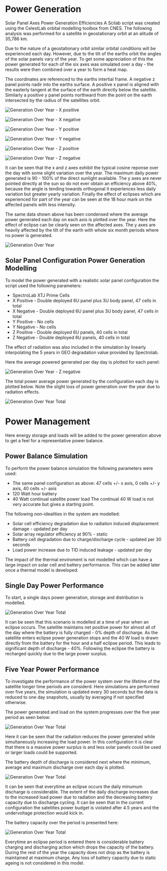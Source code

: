 # Power Generation

Solar Panel Axes Power Generation Efficiencies
A Scilab script was created using the CelestLab orbital modelling toolbox from CNES.  The following analysis was performed for a satellite in geostationary orbit at an alitude of 35,786 km.
 
Due to the nature of a geostationary orbit similar orbital conditions will be experienced each day.  However, due to the tilt of the earths orbit the angles of the solar panels vary of the year.  To get some appreciation of this the power generated for each of the six axes was simulated over a day - the results were then combined over a year to form a heat map.
 
The coordinates are referenced to the earths intertial frame.  A negative z panel points nadir into the earths surface.  A positive x panel is aligned with the easterly tangent at the surface of the earth directly below the satellite.  Similarly a positive y panel points northward from the point on the earth intersected by the radius of the satellites orbit.
 
![Generation Over Year - X positive](/home/tom/repositories/phase4/mission-design/analysis/power/power-generation/outputs/generation_over_year_heatmap-x_positive.png)

![Generation Over Year - X negative](/home/tom/repositories/phase4/mission-design/analysis/power/power-generation/outputs/generation_over_year_heatmap-x_negative.png)

![Generation Over Year - Y positive](/home/tom/repositories/phase4/mission-design/analysis/power/power-generation/outputs/generation_over_year_heatmap-y_positive.png)

![Generation Over Year - Y negative](/home/tom/repositories/phase4/mission-design/analysis/power/power-generation/outputs/generation_over_year_heatmap-y_negative.png)

![Generation Over Year - Z positive](/home/tom/repositories/phase4/mission-design/analysis/power/power-generation/outputs/generation_over_year_heatmap-z_positive.png)

![Generation Over Year - Z negative](/home/tom/repositories/phase4/mission-design/analysis/power/power-generation/outputs/generation_over_year_heatmap-z_negative.png)

It can be seen that the x and z axes exhibit the typical cosine reponse over the day with some slight variation over the year.  The maximum daily power generated is 90 - 100% of the direct sunlight available.  The y axes are never pointed directly at the sun so do not ever obtain an efficiency above 40%, because the angle is tending towards orthogonal it experiences less daily variation but greater yearly variation.  Finally the effect of eclipses which are experienced for part of the year can be seen at the 18 hour mark on the affected panels with less intensity.
 
The same data shown above has been condensed where the average power generated each day on each axis is plotted over the year.  Here the effect of eclipse can be clearly seen on the affected axes.  The y axes are heavily affected by the tilt of the earth with whole six month periods where no power is generated.
 
![Generation Over Year](/home/tom/repositories/phase4/mission-design/analysis/power/power-generation/outputs/generation_over_year_efficiency.png)
 
## Solar Panel Configuration Power Generation Modelling

To model the power generated with a realistic solar panel configuration the script used the following parameters:
 - SpectroLab XTJ Prime Cells
 - X Positive - Double deployed 6U panel plus 3U body panel, 47 cells in total
 - X Negative - Double deployed 6U panel plus 3U body panel, 47 cells in total
 - Y Positive - No cells
 - Y Negative - No cells
 - Z Positive - Double deployed 6U panels, 40 cells in total
 - Z Negative - Double deployed 6U panels, 40 cells in total

The effect of radiation was also included in the simulation by linearly interpolating the 5 years in GEO degradation value provided by Spectrolab.
 
Here the average powered generated per day day is plotted for each panel:

![Generation Over Year - Z negative](/home/tom/repositories/phase4/mission-design/analysis/power/power-generation/outputs/generation_over_year_power-individual_panels.png)
 
The total power average power generated by the configuration each day is plotted below.  Note the slight loss of power generation over the year due to radiation effects.

![Generation Over Year Total](/home/tom/repositories/phase4/mission-design/analysis/power/power-generation/outputs/generation_over_year_power-total.png)
 
# Power Management

Here energy storage and loads will be added to the power generation above to get a feel for a representative power balance.

## Power Balance Simulation

To perform the power balance simulation the following parameters were used:
 - The same panel configuration as above: 47 cells +/- x axis, 0 cells +/- y axis, 40 cells +/- axis
 - 120 Watt hour battery
 - 40 Watt continual satellite power load
The continual 40 W load is not very accurate but gives a starting point.
 
The following non-idealities in the system are modelled:
 - Solar cell efficiency degradation due to radiation induced displacement damage - updated per day
 - Solar array regulator efficiency at 90% - static
 - Battery cell degradation due to charge/discharge cycle - updated per 30 seconds
 - Load power increase due to TID induced leakage - updated per day

The impact of the thermal enviroment is not modelled which can have a large impact on solar cell and battery performance.  This can be added later once a thermal model is developed.

## Single Day Power Performance

To start, a single days power generation, storage and distribution is modelled.

![Generation Over Year Total](/home/tom/repositories/phase4/mission-design/analysis/power/power-budget/outputs/power_generation_dod_day_120whr_40W.png)

It can be seen that this scenario is modelled at a time of year when an eclipse occurs.  The satellite maintains net positive power for almost all of the day where the battery is fully charged - 0% depth of discharge.  As the satellite enters eclipse power generation stops and the 40 W load is drawn directly from the battery for the hour and a half eclipse period.  This leads to significant depth of discharge - 40%.  Following the eclipse the battery is recharged quickly due to the large power surplus.
 
## Five Year Power Performance

To investigate the performance of the power system over the lifetime of the satellite longer time periods are considerd.  Here simulations are performed over five years, the simulation is updated every 30 seconds but the data is reduced to one day snapshots, usually by averaging if not specified otherwise.
 
The power generated and load on the system progresses over the five year period as seen below:

![Generation Over Year Total](/home/tom/repositories/phase4/mission-design/analysis/power/power-budget/outputs/power_generation_load_5years_120whr_40W.png)

Here it can be seen that the radiation reduces the power generated while simultaneously increasing the load power.  In this configuration it is clear that there is a massive power surplus is and less solar panels could be used or larger loads could be supported.
 
The battery depth of discharge is considered next where the minimum, average and maximum discharge over each day is plotted.
 
![Generation Over Year Total](/home/tom/repositories/phase4/mission-design/analysis/power/power-budget/outputs/battery_dod_5years_120whr_40W.png)

It can be seen that everytime an eclipse occurs the daily minumum discharge is considerable.  The extent of the daily discharge increases due to the increased load power due to radiation and the decreasing battery capacity due to discharge cycling.  It can be seen that in the current configuration the satellites power budget is violated after 4.5 years and the undervoltage protection would kick in.
 
The battery capacity over the period is presented here:

![Generation Over Year Total](/home/tom/repositories/phase4/mission-design/analysis/power/power-budget/outputs/battery_capacity_5years_120whr_40W.png)

Everytime an eclipse period is entered there is considerable battery charging and discharging action which drops the capacity of the battery.  During the rest of the year the capacity does not drop as the battery is maintained at maximum charge.  Any loss of battery capacity due to static ageing is not considered in this model.
 
 
